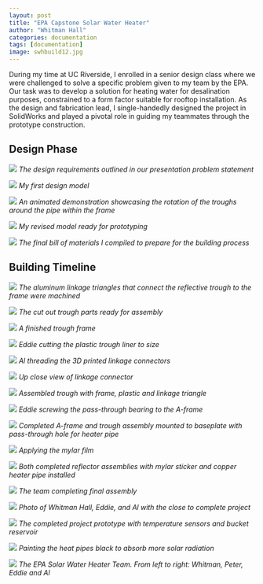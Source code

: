 ```yaml
---
layout: post
title: "EPA Capstone Solar Water Heater"
author: "Whitman Hall"
categories: documentation
tags: [documentation]
image: swhbuild12.jpg
---
```

During my time at UC Riverside, I enrolled in a senior design class where we were challenged to solve a specific problem given to my team by the EPA. Our task was to develop a solution for heating water for desalination purposes, constrained to a form factor suitable for rooftop installation. As the design and fabrication lead, I single-handedly designed the project in SolidWorks and played a pivotal role in guiding my teammates through the prototype construction.

## Design Phase

![](/assets/img/swhproblemstatement.PNG)
*The design requirements outlined in our presentation problem statement*


![](/assets/img/SWHDesign.PNG)
*My first design model*


![](/assets/img/SWH.gif)
*An animated demonstration showcasing the rotation of the troughs around the pipe within the frame*


![](/assets/img/swhprototypedesign.PNG)
*My revised model ready for prototyping*


![](/assets/img/SWHBillOfMaterials.PNG)
*The final bill of materials I compiled to prepare for the building process*

## Building Timeline 
![](/assets/img/swhbuild1.jpg)
*The aluminum linkage triangles that connect the reflective trough to the frame were machined*

![](/assets/img/swhbuild2.jpg)
*The cut out trough parts ready for assembly*

![](/assets/img/swhbuild3.jpg)
*A finished trough frame*

![](/assets/img/swhbuild4.jpg)
*Eddie cutting the plastic trough liner to size*

![](/assets/img/swhbuild5.jpg)
*Al threading the 3D printed linkage connectors*

![](/assets/img/swhbuild6.jpg)
*Up close view of linkage connector*

![](/assets/img/swhbuild7.jpg)
*Assembled trough with frame, plastic and linkage triangle*

![](/assets/img/swhbuild8.jpg)
*Eddie screwing the pass-through bearing to the A-frame*

![](/assets/img/swhbuild9.jpg)
*Completed A-frame and trough assembly mounted to baseplate with pass-through hole for heater pipe*

![](/assets/img/swhbuild9.5.jpg)
*Applying the mylar film*

![](/assets/img/swhbuild10.jpg)
*Both completed reflector assemblies with mylar sticker and copper heater pipe installed*

![](/assets/img/swhbuild10.5.jpg)
*The team completing final assembly*

![](/assets/img/swhbuild11.jpg)
*Photo of Whitman Hall, Eddie, and Al with the close to complete project*

![](/assets/img/swhbuild12.jpg)
*The completed project prototype with temperature sensors and bucket reservoir*

![](/assets/img/swhspraypaint.jpg)
*Painting the heat pipes black to absorb more solar radiation*

![](/assets/img/solarwaterheater.jpg)
*The EPA Solar Water Heater Team. From left to right: Whitman, Peter, Eddie and Al*
